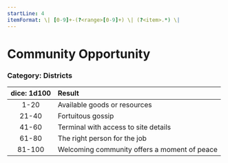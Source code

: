 ```yaml
---
startLine: 4
itemFormat: \| [0-9]+-(?<range>[0-9]+) \| (?<item>.*) \|
---
```

# Community Opportunity
### Category: Districts

| dice: 1d100 | Result |
|:----:|:-------|
| 1-20 | Available goods or resources |
| 21-40 | Fortuitous gossip |
| 41-60 | Terminal with access to site details |
| 61-80 | The right person for the job |
| 81-100 | Welcoming community offers a moment of peace |